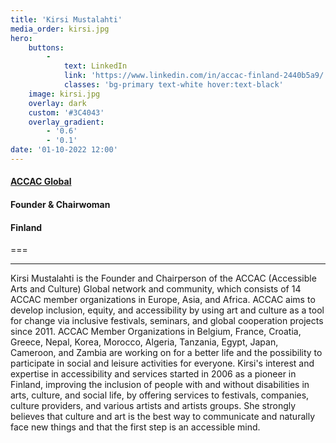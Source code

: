 ```yaml
---
title: 'Kirsi Mustalahti'
media_order: kirsi.jpg
hero:
    buttons:
        -
            text: LinkedIn
            link: 'https://www.linkedin.com/in/accac-finland-2440b5a9/'
            classes: 'bg-primary text-white hover:text-black'
    image: kirsi.jpg
    overlay: dark
    custom: '#3C4043'
    overlay_gradient:
        - '0.6'
        - '0.1'
date: '01-10-2022 12:00'
---
```


#### [ACCAC Global](https://accac.global/)
#### Founder & Chairwoman
#### Finland
===
***
Kirsi Mustalahti is the Founder and Chairperson of the ACCAC (Accessible Arts and Culture) Global network and community, which consists of 14 ACCAC member organizations in Europe, Asia, and Africa. ACCAC aims to develop inclusion, equity, and accessibility by using art and culture as a tool for change via inclusive festivals, seminars, and global cooperation projects since 2011. ACCAC Member Organizations in Belgium, France, Croatia, Greece, Nepal, Korea, Morocco, Algeria, Tanzania, Egypt, Japan, Cameroon, and Zambia are working on for a better life and the possibility to participate in social and leisure activities for everyone. 
Kirsi's interest and expertise in accessibility and services started in 2006 as a pioneer in Finland, improving the inclusion of people with and without disabilities in arts, culture, and social life, by offering services to festivals, companies, culture providers, and various artists and artists groups.
She strongly believes that culture and art is the best way to communicate and naturally face new things and that the first step is an accessible mind.